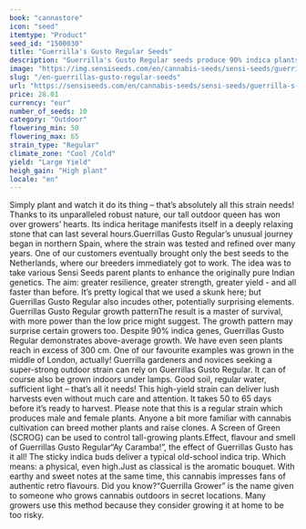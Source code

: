```yaml
---
book: "cannastore"
icon: "seed"
itemtype: "Product"
seed_id: "1500030"
title: "Guerrilla's Gusto Regular Seeds"
description: "Guerrilla's Gusto Regular seeds produce 90% indica plants that grow almost everywhere outdoors. Low cost, easy to grow and potent."
image: "https://img.sensiseeds.com/en/cannabis-seeds/sensi-seeds/guerrilla-s-gusto-image.png"
slug: "/en-guerrillas-gusto-regular-seeds"
url: "https://sensiseeds.com/en/cannabis-seeds/sensi-seeds/guerrilla-s-gusto?a_aid=cannastore"
price: 28.01
currency: "eur"
number_of_seeds: 10
category: "Outdoor"
flowering_min: 50
flowering_max: 65
strain_type: "Regular"
climate_zone: "Cool /Cold"
yield: "Large Yield"
heigh_gain: "High plant"
locale: "en"
---
```

Simply plant and watch it do its thing – that’s absolutely all this strain needs! Thanks to its unparalleled robust nature, our tall outdoor queen has won over growers’ hearts. Its indica heritage manifests itself in a deeply relaxing stone that can last several hours.Guerrillas Gusto Regular’s unusual journey began in northern Spain, where the strain was tested and refined over many years. One of our customers eventually brought only the best seeds to the Netherlands, where our breeders immediately got to work. The idea was to take various Sensi Seeds parent plants to enhance the originally pure Indian genetics. The aim: greater resilience, greater strength, greater yield - and all faster than before. It’s pretty logical that we used a skunk here; but Guerrillas Gusto Regular also incudes other, potentially surprising elements. Guerrillas Gusto Regular growth patternThe result is a master of survival, with more power than the low price might suggest. The growth pattern may surprise certain growers too. Despite 90% indica genes, Guerrillas Gusto Regular demonstrates above-average growth. We have even seen plants reach in excess of 300 cm. One of our favourite examples was grown in the middle of London, actually! Guerrilla gardeners and novices seeking a super-strong outdoor strain can rely on Guerrillas Gusto Regular. It can of course also be grown indoors under lamps. Good soil, regular water, sufficient light – that’s all it needs! This high-yield strain can deliver lush harvests even without much care and attention. It takes 50 to 65 days before it’s ready to harvest. Please note that this is a regular strain which produces male and female plants. Anyone a bit more familiar with cannabis cultivation can breed mother plants and raise clones. A Screen of Green (SCROG) can be used to control tall-growing plants.Effect, flavour and smell of Guerrillas Gusto Regular“Ay Caramba!”, the effect of Guerrillas Gusto has it all! The sticky indica buds deliver a typical old-school indica trip. Which means: a physical, even high.Just as classical is the aromatic bouquet. With earthy and sweet notes at the same time, this cannabis impresses fans of authentic retro flavours. Did you know?“Guerrilla Grower” is the name given to someone who grows cannabis outdoors in secret locations. Many growers use this method because they consider growing it at home to be too risky.
